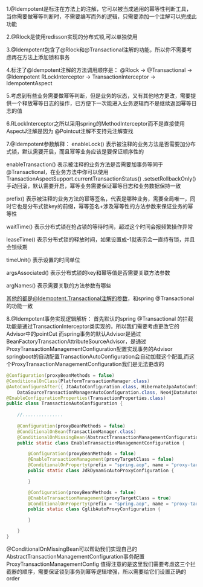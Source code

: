 1.@Idempotent是标注在方法上的注解，它可以被当成通用的幂等性判断工具，当你需要做幂等判断时，不需要编写而外的逻辑，只需要添加一个注解可以完成此功能

2.@Rlock是使用redisson实现的分布式锁,可以单独使用

3.@Idempotent包含了@Rlock和@Transactional注解的功能，所以你不需要考虑再在方法上添加锁和事务

4.标注了@Idempotent注解的方法调用顺序是：
@Rlock              ->     @Transactional              ->      @Idempotent
RLockInterceptor    ->     TransactionInterceptor      ->      IdempotentAspect

5.考虑到有些业务需要做幂等判断，但是业务的状态，又有其他地方更改，需要提供一个释放幂等日志的操作，已方便下一次能进入业务逻辑而不是继续返回幂等日志的值

6.RLockInterceptor之所以采用spring的MethodInterceptor而不是直接使用AspectJ注解是因为 @Pointcut注解不支持元注解查找

7.@Idempotent参数解释：
enableLock() 表示被注释的业务方法是否需要加分布式锁，默认需要开启，而且幂等业务应该是要保证顺序性的

enableTransaction() 表示被注释的业务方法是否需要加事务等同于@Transactional，在业务方法中你可以使用TransactionAspectSupport.currentTransactionStatus()
.setsetRollbackOnly()手动回滚，默认需要开启，幂等业务需要保证幂等日志和业务数据保持一致

prefix() 表示被注释的业务方法的幂等签名，代表是哪种业务，需要全局唯一，同时它也是分布式锁key的前缀，幂等签名+涉及幂等性的方法参数来保证业务的幂等性

waitTime() 表示分布式锁在抢占锁的等待时间，超过这个时间会报频繁操作异常

leaseTime() 表示分布式锁的释放时间，如果设置成-1就表示会一直持有锁，并且会锁续期

timeUnit() 表示设置的时间单位

argsAssociated() 表示分布式锁的key和幂等值是否需要关联方法参数

argNames() 表示需要关联的方法参数有哪些

其他的都是@Idempotent.Transactional注解的参数，和spring @Transactional的功能一致


8.@Idempotent事务实现逻辑解析：
首先默认的spring @Transactional 的拦截功能是通过TransactionInterceptor类实现的，所以我们需要考虑更改它的Advisor中的pointCut
而spring事务的默认Advisor是通过BeanFactoryTransactionAttributeSourceAdvisor，是通过ProxyTransactionManagementConfiguration配置实现事务的Advisor
springboot的自动配置TransactionAutoConfiguration会自动加载这个配置,而这个ProxyTransactionManagementConfiguration我们是无法更改的

```java
@Configuration(proxyBeanMethods = false)
@ConditionalOnClass(PlatformTransactionManager.class)
@AutoConfigureAfter({ JtaAutoConfiguration.class, HibernateJpaAutoConfiguration.class,
    DataSourceTransactionManagerAutoConfiguration.class, Neo4jDataAutoConfiguration.class })
@EnableConfigurationProperties(TransactionProperties.class)
public class TransactionAutoConfiguration {
    
    //...............
    
    @Configuration(proxyBeanMethods = false)
    @ConditionalOnBean(TransactionManager.class)
    @ConditionalOnMissingBean(AbstractTransactionManagementConfiguration.class)
    public static class EnableTransactionManagementConfiguration {

        @Configuration(proxyBeanMethods = false)
        @EnableTransactionManagement(proxyTargetClass = false)
        @ConditionalOnProperty(prefix = "spring.aop", name = "proxy-target-class", havingValue = "false", matchIfMissing = false)
        public static class JdkDynamicAutoProxyConfiguration {

        }

        @Configuration(proxyBeanMethods = false)
        @EnableTransactionManagement(proxyTargetClass = true)
        @ConditionalOnProperty(prefix = "spring.aop", name = "proxy-target-class", havingValue = "true", matchIfMissing = true)
        public static class CglibAutoProxyConfiguration {

        }

    }
}
```

@ConditionalOnMissingBean可以帮助我们实现自己的AbstractTransactionManagementConfiguration事务配置ProxyTransactionManagementConfig
值得注意的是这里我们需要考虑这三个拦截器的顺序，需要保证锁到事务到幂等逻辑增强，所以需要给它们设置正确的order
